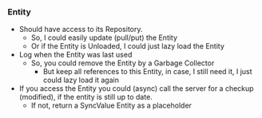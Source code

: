 ### Entity
*	Should have access to its Repository.
    * So, I could easily update (pull/put) the Entity
    * Or if the Entity is Unloaded, I could just lazy load the Entity
* Log when the Entity was last used
    * So, you could remove the Entity by a Garbage Collector
        * But keep all references to this Entity, in case, I still need it, I just could lazy load it again
* If you access the Entity you could (async) call the server for a checkup (modified), if the entity is still up to date.
    * If not, return a SyncValue Entity as a placeholder
